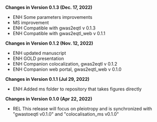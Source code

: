 **Changes in Version 0.1.3 (Dec. 17, 2022)**

- ENH Some parameters improvements
- MS improvement
- ENH Compatible with gwas2eqtl v 0.1.3
- ENH Compatible with gwas2eqtl_web v 0.1.1

**Changes in Version 0.1.2 (Nov. 12, 2022)**

- ENH updated manuscript
- ENH GOLD presentation
- ENH Companion colocalization, gwas2eqtl v 0.1.2
- ENH Companion web portal, gwas2eqtl_web v 0.1.0

**Changes in Version 0.1.1 (Jul 29, 2022)**

- ENH Added ms folder to repository that takes figures directly

**Changes in Version 0.1.0 (Apr 22, 2022)**

- REL This release will focus on pleiotropy and is synchronized with "gwastoeqtl v0.1.0" and "colocalisation_ms v0.1.0"
